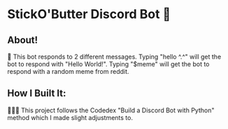 # StickO'Butter Discord Bot 🧈
## About!
🤖 This bot responds to 2 different messages. Typing "hello ^.^" will get the bot to respond with "Hello World!". Typing "$meme" will get the bot to respond with a random meme from reddit.

## How I Built It:
👩🏻‍💻 This project follows the Codedex "Build a Discord Bot with Python" method which I made slight adjustments to.
